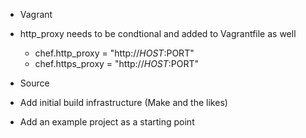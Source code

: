 - Vagrant
 - http_proxy needs to be condtional and added to Vagrantfile as well
   - chef.http_proxy = "http://$HOST:$PORT"
   - chef.https_proxy = "http://$HOST:$PORT"

- Source
 - Add initial build infrastructure (Make and the likes)
 - Add an example project as a starting point
